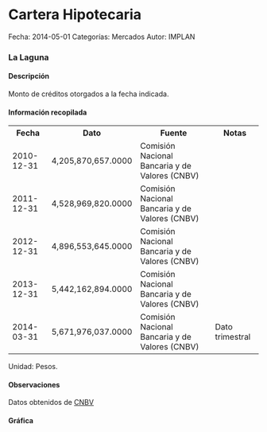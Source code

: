 Cartera Hipotecaria
=====

Fecha: 2014-05-01
Categorías: Mercados
Autor: IMPLAN

### La Laguna

#### Descripción

Monto de créditos otorgados a la fecha indicada.

#### Información recopilada

<table class="table table-hover table-bordered">
  <tr><th>Fecha</th><th>Dato</th><th>Fuente</th><th>Notas</th></tr>
  <tr><td>2010-12-31</td><td>4,205,870,657.0000</td><td>Comisión Nacional Bancaria y de Valores (CNBV)</td><td></td></tr>
  <tr><td>2011-12-31</td><td>4,528,969,820.0000</td><td>Comisión Nacional Bancaria y de Valores (CNBV)</td><td></td></tr>
  <tr><td>2012-12-31</td><td>4,896,553,645.0000</td><td>Comisión Nacional Bancaria y de Valores (CNBV)</td><td></td></tr>
  <tr><td>2013-12-31</td><td>5,442,162,894.0000</td><td>Comisión Nacional Bancaria y de Valores (CNBV)</td><td></td></tr>
  <tr><td>2014-03-31</td><td>5,671,976,037.0000</td><td>Comisión Nacional Bancaria y de Valores (CNBV)</td><td>Dato trimestral</td></tr>
</table>

Unidad: Pesos.

#### Observaciones

Datos obtenidos de [CNBV](http://portafoliodeinformacion.cnbv.gob.mx/bm1/Paginas/carteravivienda.aspx)

#### Gráfica

<div id="Morrishsbvequx" class="grafica"></div>
  <!-- JAVASCRIPT DE LA GRAFICA EN Morrishsbvequx -->
  <script>
  new Morris.Line({
    element: 'Morrishsbvequx',
    data: [
      { fecha: '2010-12-31', dato: 4205870657.0000 },
      { fecha: '2011-12-31', dato: 4528969820.0000 },
      { fecha: '2012-12-31', dato: 4896553645.0000 },
      { fecha: '2013-12-31', dato: 5442162894.0000 },
      { fecha: '2014-03-31', dato: 5671976037.0000 }
    ],
    xkey: 'fecha',
    ykeys: ['dato'],
    labels: ['Dato']
  });
  </script>
